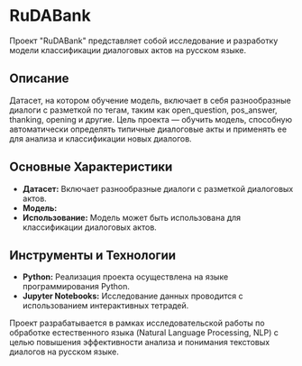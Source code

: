 # RuDABank

Проект "RuDABank" представляет собой исследование и разработку модели классификации диалоговых актов на русском языке.

## Описание

Датасет, на котором обучение модель, включает в себя разнообразные диалоги с разметкой по тегам, таким как open_question, pos_answer, thanking, opening и другие.
Цель проекта — обучить модель, способную автоматически определять типичные диалоговые акты и применять ее для анализа и классификации новых диалогов.

## Основные Характеристики

- **Датасет:** Включает разнообразные диалоги с разметкой диалоговых актов.
- **Модель:** 
- **Использование:** Модель может быть использована для классификации диалоговых актов.

## Инструменты и Технологии

- **Python:** Реализация проекта осуществлена на языке программирования Python.
- **Jupyter Notebooks:** Исследование данных проводится с использованием интерактивных тетрадей.

Проект разрабатывается в рамках исследовательской работы по обработке естественного языка (Natural Language Processing, NLP) с целью повышения эффективности анализа и понимания текстовых диалогов на русском языке.
